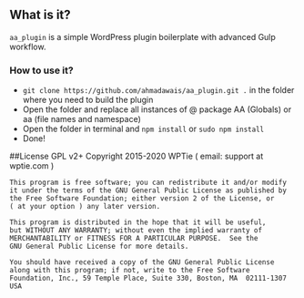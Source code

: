 ## What is it?
`aa_plugin` is a simple WordPress plugin boilerplate with advanced Gulp workflow.

### How to use it?

- `git clone https://github.com/ahmadawais/aa_plugin.git .` in the folder where you need to build the plugin
- Open the folder and replace all instances of @ package AA (Globals) or aa (file names and namespace)
- Open the folder in terminal and `npm install` or `sudo npm install`
- Done!


##License GPL v2+
  Copyright 2015-2020 WPTie ( email: support at wptie.com )

    This program is free software; you can redistribute it and/or modify
    it under the terms of the GNU General Public License as published by
    the Free Software Foundation; either version 2 of the License, or
    ( at your option ) any later version.

    This program is distributed in the hope that it will be useful,
    but WITHOUT ANY WARRANTY; without even the implied warranty of
    MERCHANTABILITY or FITNESS FOR A PARTICULAR PURPOSE.  See the
    GNU General Public License for more details.

    You should have received a copy of the GNU General Public License
    along with this program; if not, write to the Free Software
    Foundation, Inc., 59 Temple Place, Suite 330, Boston, MA  02111-1307  USA
